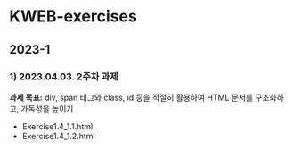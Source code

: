 # KWEB-exercises

## 2023-1
### 1) 2023.04.03. 2주차 과제
**과제 목표:** div, span 태그와 class, id 등을 적절히 활용하여 HTML 문서를 구조화하고, 가독성을 높이기
- Exercise1.4_1.1.html 
- Exercise1.4_1.2.html
